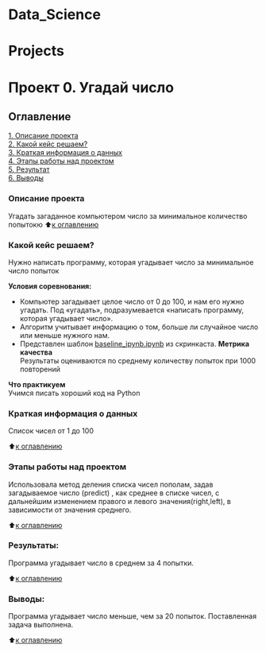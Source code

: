 
# Data_Science
Projects
=======
 # Проект 0. Угадай число

## Оглавление  
[1. Описание проекта](.README.md###Описание-проекта)  
[2. Какой кейс решаем?](.README.md###Какой-кейс-решаем)  
[3. Краткая информация о данных](.READM.md###Краткая-информация-о-данных)  
[4. Этапы работы над проектом](.README.md###Этапы-работы-над-проектом)  
[5. Результат](.README.md###Результат)    
[6. Выводы](.README.md###Выводы) 

### Описание проекта    
Угадать загаданное компьютером число за минимальное количество попытокю
:arrow_up:[к оглавлению](_)


### Какой кейс решаем?    
Нужно написать программу, которая угадывает число за минимальное число попыток

**Условия соревнования:**  
- Компьютер загадывает целое число от 0 до 100, и нам его нужно угадать. Под «угадать», подразумевается «написать программу, которая угадывает число».
- Алгоритм учитывает информацию о том, больше ли случайное число или меньше нужного нам.
- Представлен шаблон [baseline_ipynb.ipynb](baseline_ipynb.ipynb) из скринкаста.
**Метрика качества**     
Результаты оцениваются по среднему количеству попыток при 1000 повторений

**Что практикуем**     
Учимся писать хороший код на Python


### Краткая информация о данных
Список чисел от 1 до 100

:arrow_up:[к оглавлению](.README.md###Оглавление)


### Этапы работы над проектом  
Использовала метод деления списка чисел пополам, задав загадываемое число (predict) , как среднее в списке чисел, с дальнейшим изменением правого и левого значения(right,left), в зависимости от значения среднего.

:arrow_up:[к оглавлению](.README.md###Оглавление)


### Результаты:  
Программа угадывает число в среднем за 4 попытки.

:arrow_up:[к оглавлению](.README.md###Оглавление)


### Выводы:  
Программа угадывает число меньше, чем за 20 попыток. Поставленная задача выполнена.

:arrow_up:[к оглавлению](.README.md###Оглавление)


